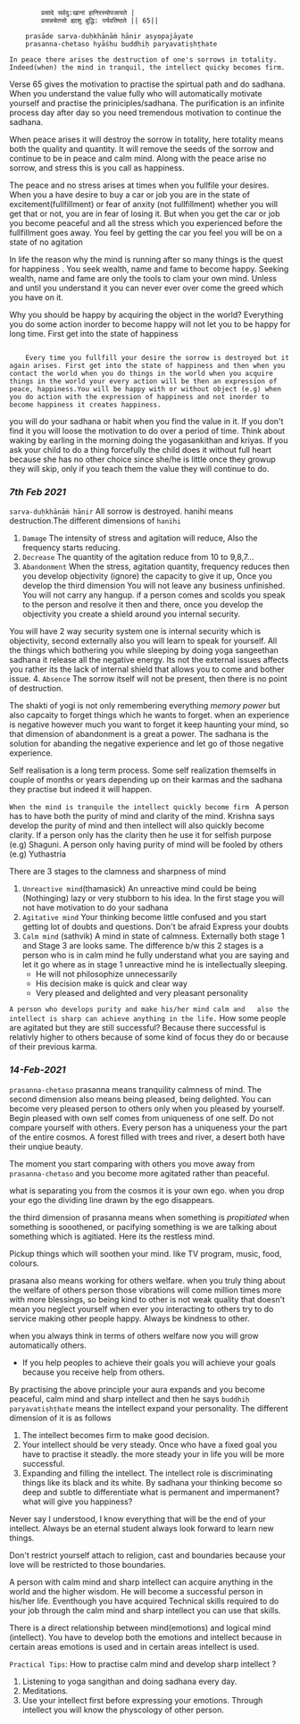```language
        प्रसादे सर्वदु:खानां हानिरस्योपजायते |
        प्रसन्नचेतसो ह्याशु बुद्धि: पर्यवतिष्ठते || 65||

    prasāde sarva-duḥkhānāṁ hānir asyopajāyate
    prasanna-chetaso hyāśhu buddhiḥ paryavatiṣhṭhate
```

`In peace there arises the destruction of one's sorrows in totality.
Indeed(when) the mind in tranquil, the intellect quicky becomes firm.`

Verse 65 gives the motivation to practise the spirtual path and do sadhana. When you understand the value fully who will automatically motivate yourself and practise the priniciples/sadhana. The purification is an infinite process day after day so you need tremendous motivation to continue the sadhana.

When peace arises it will destroy the sorrow in totality, here totality means both the quality and quantity. It will remove the seeds of the sorrow and continue to be in peace and calm mind. Along with the peace arise no sorrow, and stress this is you call as happiness.

The peace and no stress arises at times when you fullfile your desires. When you a have desire to buy a car or job you are in the state of excitement(fullfillment) or fear of anxity (not fullfillment) whether you will get that or not, you are in fear of losing it. But when you get the car or job you become peaceful and all the stress which you experienced before the fullfillment goes away. You feel by getting the car you feel you will be on a state of no agitation

In life the reason why the mind is running after so many things is the quest for happiness . You seek wealth, name and fame to become happy. Seeking wealth, name and fame are only the tools to clam your own mind. Unless and until you understand it you can never ever over come the greed which you have on it. 

Why you should be happy by acquiring the object in the world? Everything you do some action inorder to become happy will not let you to be happy for long time. First get into the state of happiness

```language

    Every time you fullfill your desire the sorrow is destroyed but it again arises. First get into the state of happiness and then when you contact the world when you do things in the world when you acquire things in the world your every action will be then an expression of peace, happiness.You will be happy with or without object (e.g) when you do action with the expression of happiness and not inorder to become happiness it creates happiness. 

```

you will do your sadhana or habit when you find the value in it. If you don't find it you will loose the motivation to do over a period of time. Think about waking by earling in the morning doing the yogasankithan and kriyas. 
If you ask your child to do a thing forcefully the child does it without full heart because she has no other choice since she/he is little once they growup they will skip, only if you teach them the value they will continue to do.

### _*7th Feb 2021*_

`sarva-duḥkhānāṁ hānir` All sorrow is destroyed. hanihi means destruction.The different dimensions of `hanihi`

1. `Damage`  The intensity of stress and agitation will reduce, Also the frequency starts reducing.
2. `Decrease` The quantity of the agitation reduce from 10 to 9,8,7...
3. `Abandonment` When the stress, agitation quantity, frequency reduces then you develop objectivity (ignore) the capacity to give it up, Once you develop the third dimension You will not leave any business unfinished. You will not carry any hangup. if a person comes and scolds you speak to the person and resolve it then and there, once you develop the objectivity you create a shield around you internal security. 

You will have 2 way security system one is internal security which is objectivity, second externally also you will learn to speak for yourself.  All the things which bothering you while sleeping by doing yoga sangeethan sadhana it release all the negative energy. Its not the external issues affects you rather its the lack of internal shield that allows you to come and bother issue.
4. `Absence` The sorrow itself will not be present, then there is no point of destruction.

The shakti of yogi is not only remembering everything *memory power* but also capcaity to forget things which he wants to forget. when an experience is negative however much you want to forget it keep haunting your mind, so that dimension of abandonment is a great a power. The sadhana is the solution for abanding the negative experience and let go of those negative experience.

Self realisation is a long term process. Some self realization themselfs in couple of months or years depending up on their karmas and the sadhana they practise but indeed it will happen.

`When the mind is tranquile the intellect quickly become firm `
A person has to have both the purity of mind and clarity of the mind. Krishna says develop the purity of mind and then intellect will also quickly become clarity. If a person only has the clarity then he use it for selfish purpose (e.g) Shaguni.
A person only having purity of mind will be fooled by others (e.g) Yuthastria

There are 3 stages to the clamness and sharpness of mind
1. `Unreactive mind`(thamasick) An unreactive mind could be being (Nothinging) lazy or very stubborn to his idea. In the first stage you will not have motivation to do your sadhana
2. `Agitative mind` Your thinking become little confused and you start getting lot of doubts and questions. Don't be afraid Express your doubts
3. `Calm mind` (sathvik) A mind in state of calmness. Externally both stage 1 and Stage 3 are looks same. The difference b/w this 2 stages is a person who is in calm mind he fully understand what you are saying and let it go where as in stage 1 unreactive mind he is intellectually sleeping. 
   -    He will not philosophize unnecessarily 
   -    His decision make is quick and clear way
   -    Very pleased and delighted and very pleasant personality

`A person who develops purity and make his/her mind calm and   also the intellect is sharp can achieve anything in the life.`
How some people are agitated but they are still successful? Because there successful is relativly higher to others because of some kind of focus they do or because of their previous karma.    

### _14-Feb-2021_

`prasanna-chetaso` prasanna means tranquility calmness of mind. The second dimension also means being pleased, being delighted. You can become very pleased person to others only when you pleased by yourself. 
Begin pleased with own self comes from uniqueness of one self. Do not compare yourself with others. Every person has a uniqueness your the part of the entire cosmos. A forest filled with trees and river, a desert both have their unqiue beauty. 

The moment you start comparing with others you move away from ` prasanna-chetaso` and you become more agitated rather than peaceful. 

what is separating you from the cosmos it is your own ego. when you drop your ego the dividing line drawn by the ego disappears.

the third dimension of prasanna means when something is _propitiated_ when something is sooothened, or pacifying something is we are talking about something which is agitiated. Here its the restless mind.

Pickup things which will soothen your mind. like TV program, music, food, colours.

prasana also means working for others welfare. when you truly thing about the welfare of others person those vibrations will come million times more with more blessings, so being kind to other is not weak quality that doesn't mean you neglect yourself 
when ever you interacting to others try to do service making other people happy. Always be kindness to other.

when you always think in terms of others welfare now you will grow automatically others. 
- If you help peoples to achieve their goals you will achieve your goals because you receive help from others.

By practising the above principle your aura expands and you become peaceful, calm mind and sharp intellect and then he says 
`buddhiḥ paryavatiṣhṭhate` means the intellect expand your personality. The different dimension of it is as follows

1. The intellect becomes firm to make good decision. 
2. Your intellect should be very steady. Once who have a fixed  goal you have to practise it steadly. the more steady your in life you will be more successful.
3. Expanding and filling the intellect. The intellect role is discriminating things like its black and its white. By sadhana
your thinking become so deep and subtle to differentiate what is permanent and impermanent? what will give you happiness?

Never say I understood, I know everything that will be the end of your intellect. Always be an eternal student always look forward to learn new things.

Don't restrict yourself attach to religion, cast and boundaries because your love will be restricted to those boundaries.
 
A person with calm mind and sharp intellect can acquire anything in the world and the higher wisdom. He will become a successful person in his/her life. Eventhough you have acquired Technical skills required to do  your job through the calm mind and sharp intellect you can use that skills.

There is a direct relationship between mind(emotions) and logical mind (intellect). You have to develop both the emotions and intellect because in certain areas emotions is used and in certain areas intellect is used.

`Practical Tips`: How to practise calm mind and develop sharp intellect ?
1. Listening to yoga sangithan and doing sadhana every day.
2. Meditations.
3. Use your intellect first before expressing your emotions. Through intellect you will know the physcology of other person.

